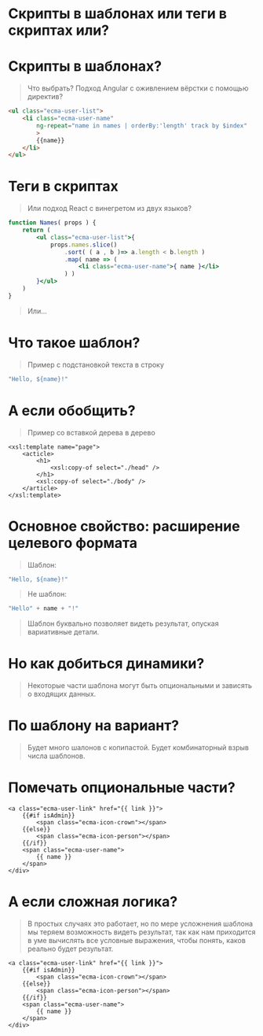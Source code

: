 # Скрипты в шаблонах или теги в скриптах или?

# Скрипты в шаблонах?

> Что выбрать? Подход Angular с оживлением вёрстки с помощью директив? 

```html
<ul class="ecma-user-list">
    <li class="ecma-user-name"
        ng-repeat="name in names | orderBy:'length' track by $index"
        >
        {{name}}
    </li>
</ul>
```

# Теги в скриптах

> Или подход React c винегретом из двух языков?

```jsx
function Names( props ) {
    return (
        <ul class="ecma-user-list">{
            props.names.slice()
                .sort( ( a , b )=> a.length < b.length )
                .map( name => (
                    <li class="ecma-user-name">{ name }</li>
                ) )
        }</ul>
    )
}
```

> Или...

# Что такое шаблон?

> Пример с подстановкой текста в строку

```js
"Hello, ${name}!"
```

# А если обобщить?

> Пример со вставкой дерева в дерево

```
<xsl:template name="page">
    <acticle>
        <h1>
            <xsl:copy-of select="./head" />
        </h1>
        <xsl:copy-of select="./body" />
    </article>
</xsl:template>
```

# Основное свойство: расширение целевого формата

> Шаблон:

```js
"Hello, ${name}!"
```

> Не шаблон:

```js
"Hello" + name + "!"
```

> Шаблон буквально позволяет видеть результат, опуская вариативные детали.

# Но как добиться динамики?

> Некоторые части шаблона могут быть опциональными и зависять о входящих данных.

# По шаблону на вариант?

> Будет много шалонов с копипастой. Будет комбинаторный взрыв числа шаблонов.

# Помечать опциональные части?

```
<a class="ecma-user-link" href="{{ link }}">
    {{#if isAdmin}}
        <span class="ecma-icon-crown"></span>
    {{else}}
        <span class="ecma-icon-person"></span>
    {{/if}}
    <span class="ecma-user-name">
        {{ name }}
    </span>
</div>
```

# А если сложная логика?

> В простых случаях это работает, но по мере усложнения шаблона мы теряем возможность видеть результат, так как нам приходится в уме вычислять все условные выражения, чтобы понять, каков реально будет результат.

```
<a class="ecma-user-link" href="{{ link }}">
    {{#if isAdmin}}
        <span class="ecma-icon-crown"></span>
    {{else}}
        <span class="ecma-icon-person"></span>
    {{/if}}
    <span class="ecma-user-name">
        {{ name }}
    </span>
</div>
```
